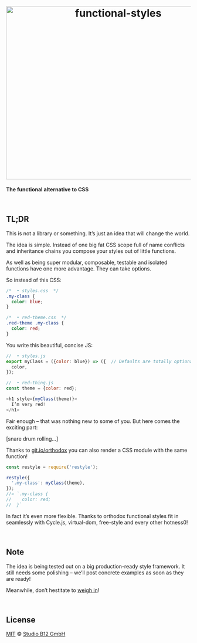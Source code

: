 <h1 align="center">
  <img
    alt="functional-styles"
    width="596"
    height="472"
    src="https://cdn.rawgit.com/studio-b12/functional-styles/0b7be24/logo.svg"
    id="/"
  />
</h1>

**The functional alternative to CSS**




&nbsp;

##                                                                 <a id="/tldr" >TL;DR                                                                      </a>

This is not a library or something. It’s just an idea that will change the world.

The idea is simple. Instead of one big fat CSS scope full of name conflicts and inheritance chains you compose your styles out of little functions.

As well as being super modular, composable, testable and isolated functions have one more advantage. They can take options.

So instead of this CSS:

```css
/*  • styles.css  */
.my-class {
  color: blue;
}

/*  • red-theme.css  */
.red-theme .my-class {
  color: red;
}
```

You write this beautiful, concise JS:

```js
//  • styles.js
export myClass = ({color: blue}) => ({  // Defaults are totally optional!
  color,
});

//  • red-thing.js
const theme = {color: red};

<h1 style={myClass(theme)}>
  I’m very red!
</h1>
```

Fair enough – that was nothing new to some of you. But here comes the exciting part:

[snare drum rolling…]

Thanks to [git.io/orthodox](http://github.com/studio-b12/orthodox) you can also render a CSS module with the same function!

```js
const restyle = require('restyle');

restyle({
  '.my-class': myClass(theme),
});
//» `.my-class {
//    color: red;
//  }`
```

In fact it’s even more flexible. Thanks to orthodox functional styles fit in seamlessly with Cycle.js, virtual-dom, free-style and every other hotness0!




&nbsp;

##                                                                 <a id="/note" >Note                                                                       </a>

The idea is being tested out on a big production-ready style framework. It still needs some polishing – we’ll post concrete examples as soon as they are ready!

Meanwhile, don’t hestitate to [weigh in](https://github.com/studio-b12/functional-styles/issues)!




&nbsp;

##                                                              <a id="/license" >License                                                                    </a>

[MIT](./License.md) © [Studio B12 GmbH](http://github.com/studio-b12)
